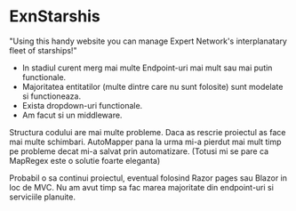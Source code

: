 # ExnStarshis
"Using this handy website you can manage Expert Network's interplanatary fleet of starships!"

- In stadiul curent merg mai multe Endpoint-uri mai mult sau mai putin functionale.
- Majoritatea entitatilor (multe dintre care nu sunt folosite) sunt modelate si functioneaza.
- Exista dropdown-uri functionale. 
- Am facut si un middleware. 

Structura codului are mai multe probleme. Daca as rescrie proiectul as face mai multe schimbari. 
AutoMapper pana la urma mi-a pierdut mai mult timp pe probleme decat mi-a salvat prin automatizare. (Totusi mi se pare ca MapRegex este o solutie foarte eleganta)

Probabil o sa continui proiectul, eventual folosind Razor pages sau Blazor in loc de MVC. 
Nu am avut timp sa fac marea majoritate din endpoint-uri si serviciile planuite.
